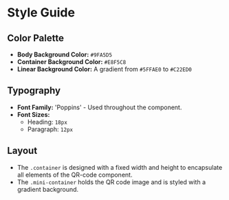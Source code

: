 # Style Guide

## Color Palette
- **Body Background Color:** `#9FA5D5`
- **Container Background Color:** `#E8F5C8`
- **Linear Background Color:** A gradient from `#5FFAE0` to `#C22ED0`

## Typography
- **Font Family:** 'Poppins' - Used throughout the component.
- **Font Sizes:**
  - Heading: `18px`
  - Paragraph: `12px`

## Layout
- The `.container` is designed with a fixed width and height to encapsulate all elements of the QR-code component.
- The `.mini-container` holds the QR code image and is styled with a gradient background.
